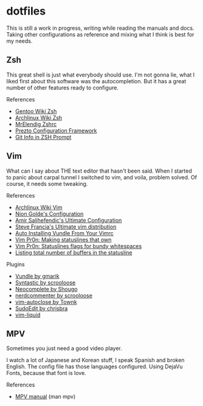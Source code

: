 dotfiles
========

This is still a work in progress, writing while reading the manuals and docs. Taking other configurations as reference and mixing what I think is best for my needs.

## Zsh
This great shell is just what everybody should use. I'm not gonna lie, what I liked first about this software was the autocompletion. But it has a great number of other features ready to configure.

References
* [Gentoo Wiki Zsh](https://wiki.gentoo.org/wiki/Zsh/HOWTO)
* [Archlinux Wiki Zsh](https://wiki.archlinux.org/index.php/zsh)
* [MrElendig Zshrc](https://github.com/MrElendig/dotfiles-alice/blob/master/.zshrc)
* [Prezto Configuration Framework](https://github.com/sorin-ionescu/prezto)
* [Git Info in ZSH Prompt](http://mvisser.github.io/2011/07/20/zsh-and-git.html)

## Vim
What can I say about THE text editor that hasn't been said. When I started to panic about carpal tunnel I switched to vim, and voila, problem solved. Of course, it needs some tweaking.

References
* [Archlinux Wiki Vim](https://wiki.archlinux.org/index.php/Vim)
* [Nion Golde's Configuration](http://nion.modprobe.de/setup/vimrc)
* [Amir Salihefendic's Ultimate Configuration](http://amix.dk/vim/vimrc.html)
* [Steve Francia's Ultimate vim distribution](https://github.com/spf13/spf13-vim)
* [Auto Installing Vundle From Your Vimrc](http://www.erikzaadi.com/2012/03/19/auto-installing-vundle-from-your-vimrc/)
* [Vim Pr0n: Making statuslines that own](http://got-ravings.blogspot.mx/2008/08/vim-pr0n-making-statuslines-that-own.html)
* [Vim Pr0n: Statuslines flags for bundy whitespaces](http://got-ravings.blogspot.mx/2008/10/vim-pr0n-statusline-whitespace-flags.html)
* [Listing total number of buffers in the statusline](http://vim.1045645.n5.nabble.com/listing-total-number-of-buffers-in-the-statusline-td1189645.html)

Plugins
* [Vundle by gmarik](https://github.com/gmarik/Vundle.vim)
* [Syntastic by scrooloose](https://github.com/scrooloose/syntastic)
* [Neocomplete by Shougo](https://github.com/Shougo/neocomplete.vim)
* [nerdcommenter by scrooloose](https://github.com/scrooloose/nerdcommenter)
* [vim-autoclose by Townk](https://github.com/Townk/vim-autoclose)
* [SudoEdit by chrisbra](https://github.com/chrisbra/SudoEdit.vim)
* [vim-liquid](https://github.com/tpope/vim-liquid)

## MPV
Sometimes you just need a good video player.

I watch a lot of Japanese and Korean stuff, I speak Spanish and broken English. The config file has those languages configured. Using DejaVu Fonts, because that font is love.

References
* [MPV manual](https://github.com/mpv-player/mpv/blob/master/DOCS/man/en/options.rst) (man mpv)
